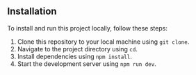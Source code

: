 ## Installation
To install and run this project locally, follow these steps:

1. Clone this repository to your local machine using `git clone`.
2. Navigate to the project directory using `cd`.
3. Install dependencies using `npm install`.
4. Start the development server using `npm run dev`.
